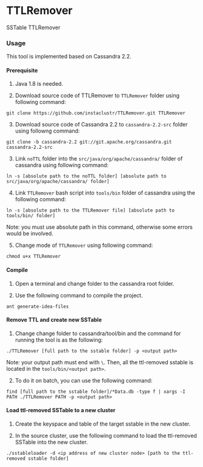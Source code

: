# TTLRemover
SSTable TTLRemover


### Usage

This tool is implemented based on Cassandra 2.2.

#### Prerequisite
1. Java 1.8 is needed.


2. Download source code of TTLRemover to `TTLRemover` folder using following command:

 `git clone https://github.com/instaclustr/TTLRemover.git TTLRemover`


3. Download source code of Cassandra 2.2 to `cassandra-2.2-src` folder using followng command:

 `git clone -b cassandra-2.2 git://git.apache.org/cassandra.git cassandra-2.2-src`


3. Link `noTTL` folder into the `src/java/org/apache/cassandra/` folder of cassandra using following command:

 `ln -s [absolute path to the noTTL folder] [absolute path to src/java/org/apache/cassandra/ folder]`


4. Link `TTLRemover` bash script into `tools/bin` folder of cassandra using the following command:

 `ln -s [absolute path to the TTLRemover file] [absolute path to tools/bin/ folder]`
 
 Note: you must use absolute path in this command, otherwise some errors would be involved. 
 
5. Change mode of `TTLRemover` using following command:

 `chmod u+x TTLRemover`

#### Compile

1. Open a terminal and change folder to the cassandra root folder.

2. Use the following command to compile the project.

 `ant generate-idea-files`


#### Remove TTL and create new SSTable

1. Change change folder to cassandra/tool/bin and the command for running the tool is as the following:

 `./TTLRemover [full path to the sstable folder] -p <output path>`

 Note: your output path must end with `\`. Then, all the ttl-removed sstable is located in the `tools/bin/<output path>`.


2. To do it on batch, you can use the following command:

 `find [full path to the sstable folder]/*Data.db -type f | xargs -I PATH ./TTLRemover PATH -p <output path>`
 

#### Load ttl-removed SSTable to a new cluster

1. Create the keyspace and table of the target sstable in the new cluster.


2. In the source cluster, use the following command to load the ttl-removed SSTable into the new cluster.

 `./sstableloader -d <ip address of new cluster node> [path to the ttl-removed sstable folder]`
 
 







